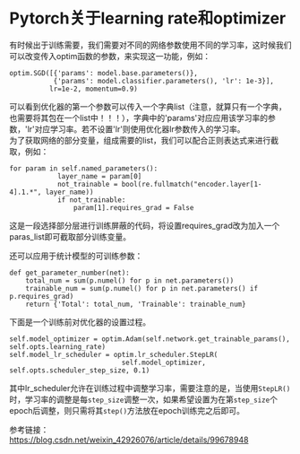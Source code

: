 Pytorch关于learning rate和optimizer
===
有时候出于训练需要，我们需要对不同的网络参数使用不同的学习率，这时候我们可以改变传入optim函数的参数，来实现这一功能，例如：  
```
optim.SGD([{'params': model.base.parameters()},
           {'params': model.classifier.parameters(), 'lr': 1e-3}], 
          lr=1e-2, momentum=0.9)
```  
可以看到优化器的第一个参数可以传入一个字典list（注意，就算只有一个字典，也需要将其包在一个list中！！！），字典中的'params'对应应用该学习率的参数，'lr'对应学习率。若不设置'lr'则使用优化器lr参数传入的学习率。<br>
为了获取网络的部分变量，组成需要的list，我们可以配合正则表达式来进行截取，例如：  
```
for param in self.named_parameters():
            layer_name = param[0]
            not_trainable = bool(re.fullmatch("encoder.layer[1-4].1.*", layer_name))
            if not_trainable:
                param[1].requires_grad = False
```  
这是一段选择部分层进行训练屏蔽的代码，将设置requires_grad改为加入一个paras_list即可截取部分训练变量。

还可以应用于统计模型的可训练参数：  
```
def get_parameter_number(net):
    total_num = sum(p.numel() for p in net.parameters())
    trainable_num = sum(p.numel() for p in net.parameters() if p.requires_grad)
    return {'Total': total_num, 'Trainable': trainable_num}

```
下面是一个训练前对优化器的设置过程。
```
self.model_optimizer = optim.Adam(self.network.get_trainable_params(), self.opts.learning_rate)
self.model_lr_scheduler = optim.lr_scheduler.StepLR(
                            self.model_optimizer, self.opts.scheduler_step_size, 0.1)
```
其中lr_scheduler允许在训练过程中调整学习率，需要注意的是，当使用`StepLR()`时，学习率的调整是每`step_size`调整一次，如果希望设置为在第`step_size`个epoch后调整，则只需将其`step()`方法放在epoch训练完之后即可。

参考链接：<br>
https://blog.csdn.net/weixin_42926076/article/details/99678948
